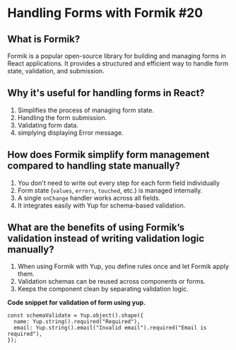 # Handling Forms with Formik #20
## What is Formik?
Formik is a popular open-source library for building and managing forms in React applications. It provides a structured and efficient way to handle form state, validation, and submission.

## Why it's useful for handling forms in React?
1. Simplifies the process of managing form state.
2. Handling the form submission.
3. Validating form data.
4. simplying displaying Error message.

## How does Formik simplify form management compared to handling state manually?
1. You don't need to write out every step for each form field individually
2. Form state (`values`, `errors`, `touched`, etc.) is managed internally.
3. A single `onChange` handler works across all fields.
4. It integrates easily with Yup for schema-based validation.

## What are the benefits of using Formik’s validation instead of writing validation logic manually?
1. When using Formik with Yup, you define rules once and let Formik apply them.
2. Validation schemas can be reused across components or forms.
3. Keeps the component clean by separating validation logic.

**Code snippet for validation of form using yup.**
```
const schemaValidate = Yup.object().shape({
  name: Yup.string().required("Required"),
  email: Yup.string().email("Invalid email").required("Email is required"),
});
```